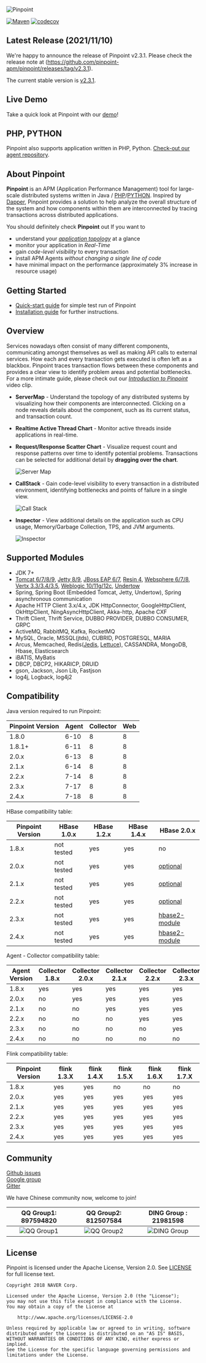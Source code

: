 

![Pinpoint](web/psd/logo.png)

[![Maven](https://img.shields.io/github/workflow/status/pinpoint-apm/pinpoint/Maven/master?label=build&logo=github)](https://github.com/pinpoint-apm/pinpoint/actions?query=workflow%3AMaven)
[![codecov](https://codecov.io/gh/pinpoint-apm/pinpoint/branch/master/graph/badge.svg)](https://codecov.io/gh/pinpoint-apm/pinpoint)

## Latest Release (2021/11/10)

We're happy to announce the release of Pinpoint v2.3.1.
Please check the release note at (https://github.com/pinpoint-apm/pinpoint/releases/tag/v2.3.1).

The current stable version is [v2.3.1](https://github.com/pinpoint-apm/pinpoint/releases/tag/v2.3.1).

## Live Demo

Take a quick look at Pinpoint with our [demo](http://125.209.240.10:10123/main/ApiGateway@SPRING_BOOT/5m?inbound=1&outbound=4&wasOnly=false&bidirectional=false)!

## PHP, PYTHON

Pinpoint also supports application written in PHP, Python. [Check-out our agent repository](https://github.com/pinpoint-apm/pinpoint-c-agent).

## About Pinpoint

**Pinpoint** is an APM (Application Performance Management) tool for large-scale distributed systems written in Java / [PHP](https://github.com/pinpoint-apm/pinpoint-c-agent)/[PYTHON]((https://github.com/pinpoint-apm/pinpoint-c-agent)).
Inspired by [Dapper](http://research.google.com/pubs/pub36356.html "Google Dapper"),
Pinpoint provides a solution to help analyze the overall structure of the system and how components within them are interconnected by tracing transactions across distributed applications.

You should definitely check **Pinpoint** out If you want to

* understand your *[application topology](https://pinpoint-apm.gitbook.io/pinpoint/want-a-quick-tour/overview)* at a glance
* monitor your application in *Real-Time*
* gain *code-level visibility* to every transaction
* install APM Agents *without changing a single line of code*
* have minimal impact on the performance (approximately 3% increase in resource usage)

## Getting Started
 * [Quick-start guide](https://pinpoint-apm.gitbook.io/pinpoint/getting-started/quickstart) for simple test run of Pinpoint
 * [Installation guide](https://pinpoint-apm.gitbook.io/pinpoint/getting-started/installation) for further instructions.
 
## Overview
Services nowadays often consist of many different components, communicating amongst themselves as well as making API calls to external services. How each and every transaction gets executed is often left as a blackbox. Pinpoint traces transaction flows between these components and provides a clear view to identify problem areas and potential bottlenecks.<br/>
For a more intimate guide, please check out our *[Introduction to Pinpoint](https://pinpoint-apm.gitbook.io/pinpoint/#want-a-quick-tour)* video clip.

* **ServerMap** - Understand the topology of any distributed systems by visualizing how their components are interconnected. Clicking on a node reveals details about the component, such as its current status, and transaction count.
* **Realtime Active Thread Chart** - Monitor active threads inside applications in real-time.
* **Request/Response Scatter Chart** - Visualize request count and response patterns over time to identify potential problems. Transactions can be selected for additional detail by **dragging over the chart**.

  ![Server Map](doc/images/ss_server-map.png)

* **CallStack** - Gain code-level visibility to every transaction in a distributed environment, identifying bottlenecks and points of failure in a single view.

  ![Call Stack](doc/images/ss_call-stack.png)

* **Inspector** - View additional details on the application such as CPU usage, Memory/Garbage Collection, TPS, and JVM arguments.

  ![Inspector](doc/images/ss_inspector.png)

## Supported Modules
* JDK 7+
* [Tomcat 6/7/8/9](https://github.com/pinpoint-apm/pinpoint/tree/master/plugins/tomcat), [Jetty 8/9](https://github.com/pinpoint-apm/pinpoint/tree/master/plugins/jetty), [JBoss EAP 6/7](https://github.com/pinpoint-apm/pinpoint/tree/master/plugins/jboss), [Resin 4](https://github.com/pinpoint-apm/pinpoint/tree/master/plugins/resin), [Websphere 6/7/8](https://github.com/pinpoint-apm/pinpoint/tree/master/plugins/websphere), [Vertx 3.3/3.4/3.5](https://github.com/pinpoint-apm/pinpoint/tree/master/plugins/vertx), [Weblogic 10/11g/12c](https://github.com/pinpoint-apm/pinpoint/tree/master/plugins/weblogic), [Undertow](https://github.com/pinpoint-apm/pinpoint/tree/master/plugins/undertow)
* Spring, Spring Boot (Embedded Tomcat, Jetty, Undertow), Spring asynchronous communication
* Apache HTTP Client 3.x/4.x, JDK HttpConnector, GoogleHttpClient, OkHttpClient, NingAsyncHttpClient, Akka-http, Apache CXF
* Thrift Client, Thrift Service, DUBBO PROVIDER, DUBBO CONSUMER, GRPC
* ActiveMQ, RabbitMQ, Kafka, RocketMQ
* MySQL, Oracle, MSSQL(jtds), CUBRID, POSTGRESQL, MARIA
* Arcus, Memcached, Redis([Jedis](https://github.com/pinpoint-apm/pinpoint/blob/master/plugins/redis), [Lettuce](https://github.com/pinpoint-apm/pinpoint/tree/master/plugins/redis-lettuce)), CASSANDRA, MongoDB, Hbase, Elasticsearch
* iBATIS, MyBatis
* DBCP, DBCP2, HIKARICP, DRUID
* gson, Jackson, Json Lib, Fastjson
* log4j, Logback, log4j2

## Compatibility

Java version required to run Pinpoint:
<!-- <compatibilityJava.md> -->
Pinpoint Version | Agent | Collector | Web
---------------- | ----- | --------- | ---
1.8.0  | 6-10 | 8   | 8 
1.8.1+ | 6-11 | 8   | 8 
2.0.x  | 6-13 | 8   | 8
2.1.x  | 6-14 | 8   | 8
2.2.x  | 7-14 | 8   | 8
2.3.x  | 7-17 | 8   | 8
2.4.x  | 7-18 | 8   | 8
<!-- </compatibilityJava.md> -->
HBase compatibility table:
<!-- <compatibilityHbase.md> -->
Pinpoint Version | HBase 1.0.x | HBase 1.2.x | HBase 1.4.x | HBase 2.0.x
---------------- | ----------- | ----------- | ----------- | -----------
1.8.x | not tested | yes | yes | no
2.0.x | not tested | yes | yes | [optional](https://pinpoint-apm.gitbook.io/pinpoint/documents/hbase-upgrade#do-you-like-to-use-hbase-2x-for-pinpoint)
2.1.x | not tested | yes | yes | [optional](https://pinpoint-apm.gitbook.io/pinpoint/documents/hbase-upgrade#do-you-like-to-use-hbase-2x-for-pinpoint)
2.2.x | not tested | yes | yes | [optional](https://pinpoint-apm.gitbook.io/pinpoint/documents/hbase-upgrade#do-you-like-to-use-hbase-2x-for-pinpoint)
2.3.x | not tested | yes | yes | [hbase2-module](https://github.com/pinpoint-apm/pinpoint/tree/master/hbase2-module)
2.4.x | not tested | yes | yes | [hbase2-module](https://github.com/pinpoint-apm/pinpoint/tree/master/hbase2-module)
<!-- </compatibilityHbase.md> -->
Agent - Collector compatibility table:
<!-- <compatibilityPinpoint.md> -->
Agent Version | Collector 1.8.x | Collector 2.0.x | Collector 2.1.x | Collector 2.2.x | Collector 2.3.x | Collector 2.4.x |
------------- | --------------- | --------------- | --------------- | --------------- | --------------- | --------------- |
1.8.x | yes | yes | yes | yes | yes | yes
2.0.x | no  | yes | yes | yes | yes | yes
2.1.x | no  | no  | yes | yes | yes | yes
2.2.x | no  | no  | no  | yes | yes | yes
2.3.x | no  | no  | no  | no  | yes | yes
2.4.x | no  | no  | no  | no  | no  | yes
<!-- </compatibilityPinpoint.md> -->
Flink compatibility table:

Pinpoint Version | flink 1.3.X | flink 1.4.X | flink 1.5.X | flink 1.6.X | flink 1.7.X
---------------- | ----------- | ----------- | ----------- | ----------- | -----------
1.8.x | yes | yes | no | no | no |
2.0.x | yes | yes | yes | yes | yes |
2.1.x | yes | yes | yes | yes | yes |
2.2.x | yes | yes | yes | yes | yes |
2.3.x | yes | yes | yes | yes | yes |
2.4.x | yes | yes | yes | yes | yes |


## Community

[Github issues](https://github.com/pinpoint-apm/pinpoint/issues)  
[Google group](https://groups.google.com/forum/#!forum/pinpoint_user)  
[Gitter](https://gitter.im/naver/pinpoint)  

We have Chinese community now, welcome to join!

QQ Group1: 897594820 | QQ Group2: 812507584 | DING Group : 21981598
:----------------: | :-----------: | :-----------: 
![QQ Group1](doc/images/NAVERPinpoint.png) | ![QQ Group2](doc/images/NAVERPinpoint2.png) | ![DING Group](doc/images/NaverPinpoint交流群-DING.jpg)


## License
Pinpoint is licensed under the Apache License, Version 2.0.
See [LICENSE](LICENSE) for full license text.

```
Copyright 2018 NAVER Corp.

Licensed under the Apache License, Version 2.0 (the "License");
you may not use this file except in compliance with the License.
You may obtain a copy of the License at

    http://www.apache.org/licenses/LICENSE-2.0

Unless required by applicable law or agreed to in writing, software
distributed under the License is distributed on an "AS IS" BASIS,
WITHOUT WARRANTIES OR CONDITIONS OF ANY KIND, either express or implied.
See the License for the specific language governing permissions and
limitations under the License.
```

